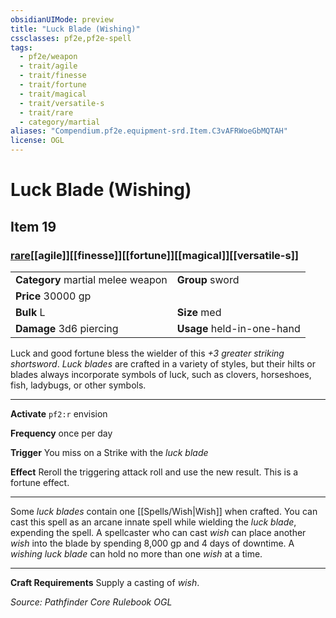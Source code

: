 ```yaml
---
obsidianUIMode: preview
title: "Luck Blade (Wishing)"
cssclasses: pf2e,pf2e-spell
tags:
  - pf2e/weapon
  - trait/agile
  - trait/finesse
  - trait/fortune
  - trait/magical
  - trait/versatile-s
  - trait/rare
  - category/martial
aliases: "Compendium.pf2e.equipment-srd.Item.C3vAFRWoeGbMQTAH"
license: OGL
---
```

# Luck Blade (Wishing)
## Item 19
### [rare](rare "Rare Rarity Trait")[[agile]][[finesse]][[fortune]][[magical]][[versatile-s]]

|  |  |
| -- | -- |
| **Category** martial melee weapon | **Group** sword |
| **Price** 30000 gp |  |
| **Bulk** L | **Size** med |
| **Damage** 3d6 piercing  | **Usage** held-in-one-hand |



Luck and good fortune bless the wielder of this _+3 greater striking shortsword_. _Luck blades_ are crafted in a variety of styles, but their hilts or blades always incorporate symbols of luck, such as clovers, horseshoes, fish, ladybugs, or other symbols.

* * *

**Activate** `pf2:r` envision

**Frequency** once per day

**Trigger** You miss on a Strike with the _luck blade_

**Effect** Reroll the triggering attack roll and use the new result. This is a fortune effect.

* * *

Some _luck blades_ contain one [[Spells/Wish|Wish]] when crafted. You can cast this spell as an arcane innate spell while wielding the _luck blade_, expending the spell. A spellcaster who can cast _wish_ can place another _wish_ into the blade by spending 8,000 gp and 4 days of downtime. A _wishing luck blade_ can hold no more than one _wish_ at a time.

* * *

**Craft Requirements** Supply a casting of _wish_.

*Source: Pathfinder Core Rulebook*
*OGL*